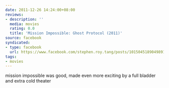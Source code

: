 ```yaml
---
date: 2011-12-26 14:24:00+08:00
reviews:
- description: ''
  media: movies
  rating: 0.0
  title: 'Mission Impossible: Ghost Protocol (2011)'
source: facebook
syndicated:
- type: facebook
  url: https://www.facebook.com/stephen.roy.tang/posts/10150451890498912
tags:
- movies
---
```


mission impossible was good, made even more exciting by a full bladder and extra cold theater